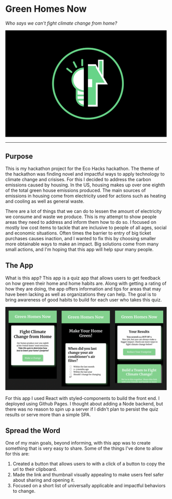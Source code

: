 # Green Homes Now

_Who says we can't fight climate change from home?_

![Green Homes Now Logo](/public/green_homes_now_logo_2.png)

---

## Purpose

This is my hackathon project for the Eco Hacks hackathon. The theme of the hackathon was finding novel and impactful ways to apply technology to climate change and crisises. For this I decided to address the carbon emissions caused by housing. In the US, housing makes up over one eighth of the total green house emissions produced. The main sources of emissions in housing come from electricity used for actions such as heating and cooling as well as general waste.

There are a lot of things that we can do to lessen the amount of electricity we consume and waste we produce. This is my attempt to show people areas they need to address and inform them how to do so. I focused on mostly low cost items to tackle that are inclusive to people of all ages, social and economic situations. Often times the barrier to entry of big ticket purchases causes inaction, and I wanted to fix this by choosing smaller more obtainable ways to make an impact. Big solutions come from many small actions, and I'm hoping that this app will help spur many people.

## The App

What is this app? This app is a quiz app that allows users to get feedback on how green their home and home habits are. Along with getting a rating of how they are doing, the app offers information and tips for areas that may have been lacking as well as organizations they can help. The goal is to bring awareness of good habits to build for each user who takes this quiz.

![Green Homes Now Screenshots](/public/three_screen_view.png)

For this app I used React with styled-components to build the front end. I deployed using Github Pages. I thought about adding a Node backend, but there was no reason to spin up a server if I didn't plan to persist the quiz results or serve more than a simple SPA.

## Spread the Word

One of my main goals, beyond informing, with this app was to create something that is very easy to share. Some of the things I've done to allow for this are:

1. Created a button that allows users to with a click of a button to copy the url to their clipboard.
2. Made the link and thumbnail visually appealing to make users feel safer about sharing and opening it.
3. Focused on a short list of universally applicable and impactful behaviors to change.
